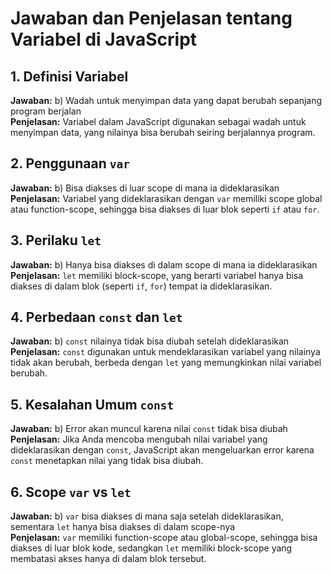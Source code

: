 # Jawaban dan Penjelasan tentang Variabel di JavaScript

## 1. Definisi Variabel
**Jawaban:** b) Wadah untuk menyimpan data yang dapat berubah sepanjang program berjalan  
**Penjelasan:** Variabel dalam JavaScript digunakan sebagai wadah untuk menyimpan data, yang nilainya bisa berubah seiring berjalannya program.

## 2. Penggunaan `var`
**Jawaban:** b) Bisa diakses di luar scope di mana ia dideklarasikan  
**Penjelasan:** Variabel yang dideklarasikan dengan `var` memiliki scope global atau function-scope, sehingga bisa diakses di luar blok seperti `if` atau `for`.

## 3. Perilaku `let`
**Jawaban:** b) Hanya bisa diakses di dalam scope di mana ia dideklarasikan  
**Penjelasan:** `let` memiliki block-scope, yang berarti variabel hanya bisa diakses di dalam blok (seperti `if`, `for`) tempat ia dideklarasikan.

## 4. Perbedaan `const` dan `let`
**Jawaban:** b) `const` nilainya tidak bisa diubah setelah dideklarasikan  
**Penjelasan:** `const` digunakan untuk mendeklarasikan variabel yang nilainya tidak akan berubah, berbeda dengan `let` yang memungkinkan nilai variabel berubah.

## 5. Kesalahan Umum `const`
**Jawaban:** b) Error akan muncul karena nilai `const` tidak bisa diubah  
**Penjelasan:** Jika Anda mencoba mengubah nilai variabel yang dideklarasikan dengan `const`, JavaScript akan mengeluarkan error karena `const` menetapkan nilai yang tidak bisa diubah.

## 6. Scope `var` vs `let`
**Jawaban:** b) `var` bisa diakses di mana saja setelah dideklarasikan, sementara `let` hanya bisa diakses di dalam scope-nya  
**Penjelasan:** `var` memiliki function-scope atau global-scope, sehingga bisa diakses di luar blok kode, sedangkan `let` memiliki block-scope yang membatasi akses hanya di dalam blok tersebut.
